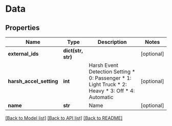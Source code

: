 # Data

## Properties
Name | Type | Description | Notes
------------ | ------------- | ------------- | -------------
**external_ids** | **dict(str, str)** |  | [optional] 
**harsh_accel_setting** | **int** | Harsh Event Detection Setting * 0: Passenger * 1: Light Truck * 2: Heavy * 3: Off * 4: Automatic | [optional] 
**name** | **str** | Name | [optional] 

[[Back to Model list]](../README.md#documentation-for-models) [[Back to API list]](../README.md#documentation-for-api-endpoints) [[Back to README]](../README.md)


